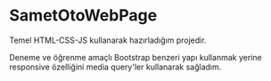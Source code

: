 # SametOtoWebPage

Temel HTML-CSS-JS kullanarak hazırladığım projedir.

Deneme ve öğrenme amaçlı Bootstrap benzeri yapı kullanmak yerine responsive özelliğini media query'ler kullanarak sağladım.

